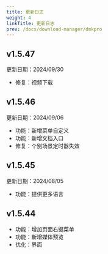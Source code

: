 ```yaml
---
title: 更新日志
weight: 4
linkTitle: 更新日志
prev: /docs/download-manager/dmkpro
---
```


## v1.5.47

更新日期：2024/09/30

- 修复：视频下载

## v1.5.46

更新日期：2024/09/06

- 功能：新增菜单自定义
- 功能：新增文档入口
- 修复：个别场景定时器失效

## v1.5.45

更新日期：2024/08/05

- 功能：提供更多语言

## v1.5.44

- 功能：增加页面右键菜单
- 功能：新增媒体预览
- 优化：界面
